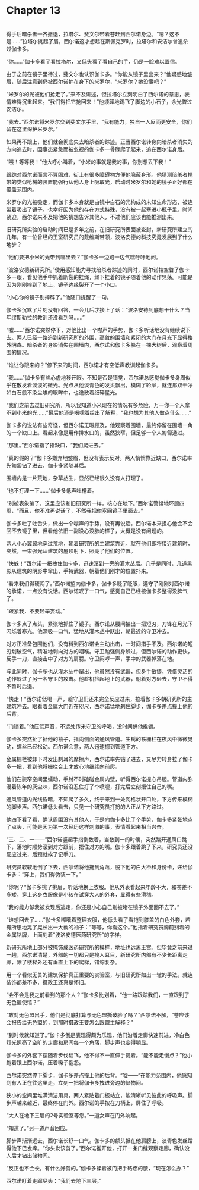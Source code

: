 # Chapter 13

<br>
得手后暗杀者一齐撤退，拉塔尔、斐文尔带着苍赶到西尔诺身边。“嗯？这不是……”拉塔尔挑起了眉，西尔诺这才想起在斯佩克罗时，拉塔尔和安洁尔曾追杀过伽卡多。

“你……”伽卡多看了看拉塔尔，又低头看了看自己的手，仍是一脸难以置信。

由于之前在镜子里待过，斐文尔也认识伽卡多。“你能从镜子里出来？”他疑惑地皱眉，随后注意到仍被西尔诺护在身下的米罗尔，“米罗尔？她没事吧？”

“米罗尔的光被他们抢走了。”来不及讲述，但拉塔尔立刻明白了西尔诺的意思，表情难得沉重起来。“我们得把它抢回来！”他烦躁地踢飞了脚边的小石子，余光瞥过安洁尔。

“我去。”西尔诺将米罗尔交到斐文尔手里，“我有能力，独自一人反而更安全，你们留在这里保护米罗尔。”

如果再不跟上，他们就会彻底失去暗杀者的踪迹。正当西尔诺转身向暗杀者消失的方向追去时，因事态紧急而被忽视的伽卡多一骨碌爬了起来，追在西尔诺身后。

“喂！等等我！”他大呼小叫着，“小米的事就是我的事，你别想丢下我！”

跟踪对西尔诺而言不算困难，街上有很多障碍物方便他隐蔽身形。他猜测暗杀者携带的类似枪械的装置能强行从他人身上吸取光，启动时米罗尔和她的镜子正好都在覆盖范围内。

米罗尔的光被吸走，而伽卡多本身就是由镜中白石的光构成的未知生命形态，被连带着吸出了镜子。也幸好因为他的存在方式特殊，没有被一起塞进小瓶子里。时间紧迫，西尔诺来不及把他的猜想告诉其他人，不过他们应该也能推测出来。

旧研究所实验的启动时间已是多年之前，在旧研究所表面被查封，新研究所建立的几年，有一位曾经的王室研究员的戴维斯带领，波洛安德的科技究竟发展到了什么地步？

“他们要把小米的光带到哪里去？”伽卡多一边跑一边气喘吁吁地问。

“波洛安德新研究所。”使用感知能力寻找暗杀者踪迹的同时，西尔诺抽空瞥了伽卡多一眼，看见他手中抓着断裂的挂绳，绳下挂着的镜子随着他的动作晃荡。可能是因为刚刚摔到了地上，镜子边缘裂开了一个小口。

“小心你的镜子别摔碎了。”他随口提醒了一句。

伽卡多沉默了片刻没有回答，一会儿后才接上了话：“波洛安德到底想干什么？当年缪斯勒拉的教训还没看到吗……”

“嘘……”西尔诺突然停下，对他比出一个噤声的手势，伽卡多听话地没有继续说下去。两人已经一路追到新研究所的外围，高耸的围墙和紧闭的大门在月光下显得格外阴森。暗杀者的身影消失在围墙内，西尔诺和伽卡多躲在一棵大树后，观察着周围的情况。

“谁让你跟来的？”停下来的时间，西尔诺才有空低声教训起伽卡多。

“我……”伽卡多有些心虚地移开眼。不知是否是错觉，西尔诺总感觉伽卡多身周似乎在散发着淡淡的微光。光点从他淡青色的发尖飘出，模糊了轮廓，就连那双干净如白石般不染尘埃的眼眸中，也逸散着细碎星光。

“我们之前去过旧研究所，所以我知道小米现在的情况有多危险，万一你一个人拿不到小米的光……”最后他还是嗫嚅着给出了解释，“我也想为其他人做点什么……”

伽卡多的说法有些奇怪，但西尔诺无暇顾及，他观察着围墙，最终停留在围墙一角的一个缺口上。看起来像是用作排水口的，虽然狭窄，但足够一个人匍匐通过。

“那里。”西尔诺指了指缺口，“我们爬进去。”

“真的假的？”伽卡多嫌弃地皱眉，但没有表示反对。两人悄悄靠近缺口，西尔诺率先匍匐钻了进去，伽卡多紧随其后。

围墙内是一片荒地，杂草丛生，显然已经很久没有人打理了。

“也不打理一下……”伽卡多低声吐槽着。

“别被表象骗了，这里应该和旧研究所一样，核心在地下。”西尔诺警惕地环顾四周，“而且，你不准再说话了，不然我把你塞回镜子里面去。”

伽卡多吐了吐舌头，做出一个噤声的手势，没有再说话。西尔诺本来担心他会不会回不去镜子里，但看他依旧一副没心没肺的样子，大概是没有问题的。

两人小心翼翼地穿过荒地，朝着研究所的主建筑靠近。就在他们即将接近建筑时，突然，一束强光从建筑的屋顶射下，照亮了他们的位置。

“快躲！”西尔诺一把拽住伽卡多，迅速滚到一旁的灌木丛后。几乎是同时，几道黑影从建筑的阴影中窜出，手持武器，朝着他们刚才的位置扑来。

“看来我们得硬闯了。”西尔诺望向伽卡多，伽卡多眨了眨眼，遵守了刚刚对西尔诺的承诺，一点没有说话。西尔诺叹了一口气，感觉自己已经被伽卡多整得没脾气了。

“跟紧我，不要轻举妄动。”

伽卡多点了点头，紧张地抓住了镜子。西尔诺从腰间抽出一把短刃，刀锋在月光下闪烁着寒光。他深吸一口气，猛地从灌木丛中跃出，朝最近的守卫冲去。

对方正准备包围他们，没有料到西尔诺会主动出击，一时间措手不及。西尔诺的短刃划破空气，精准地刺向对方的咽喉。守卫勉强侧身躲过，但西尔诺的动作更快，反手一刀，直接击中了对方的肩膀。守卫闷哼一声，手中的武器掉落在地。

与此同时，伽卡多也从灌木丛中窜出，他虽然没有武器，但身手敏捷，凭借灵活的动作躲过了另一名守卫的攻击。他趁机捡起地上的武器，朝着对方砸去，守卫不得不暂时后退。

“快走！”西尔诺低喝一声，趁守卫们还未完全反应过来，拉着伽卡多朝研究所的主建筑冲去。眼看着金属大门近在咫尺，西尔诺猛地刹住脚步，伽卡多差点撞上他的后背。

“门锁着。”他压低声音，不远处传来守卫的呼喝，没时间供他撬锁。

伽卡多突然扯了扯他的袖子，指向侧面的通风管道。生锈的铁栅栏在夜风中微微晃动，螺丝已经松动。西尔诺会意，两人迅速挪到管道下方。

金属栅栏被卸下时发出刺耳的摩擦声，西尔诺率先钻了进去，又尽力转身拉了伽卡多一把，看到他将栅栏合上才放心地继续向前爬。

他们在狭窄空间里蠕动，手肘不时磕碰金属内壁，听得西尔诺提心吊胆。管道内弥漫着陈年的灰尘味，西尔诺没忍住打了个喷嚏，打完后立刻捂住自己的嘴。

通风管道内光线昏暗，不知爬了多久，终于来到一处网格状开口处，下方传来模糊的脚步声。西尔诺低头看去，只见一个研究员打扮的人正从下方路过。

他四下看了看，确认周围没有其他人，于是向伽卡多比了个手势，伽卡多紧张地点了点头，可能是因为第一次经历这样刺激的事，表情看起来相当兴奋。

“三、二、一——”西尔诺竖起手指倒数着，当数到一的时候，突然踹开通风口跳下，落地时顺势滚到对方跟前，捂住对方的嘴。伽卡多跟着跳了下来，研究员还没反应过来，后颈就挨了记手刀。

研究员软软地倒了下去，西尔诺将他拖到角落，脱下他的白大褂和身份卡，递给伽卡多：“穿上，我们得伪装一下。”

“你呢？”伽卡多挑了挑眉，听话地换上衣服。他从外表看起来年龄不大，和苍差不多矮，穿上这身衣服像是小孩在试穿大人的外套，显得有些滑稽。

“我的能力够我被发现后逃走，你还是小心自己别被堵在镜子外面回不去了。”

“谁想回去了……”伽卡多嘟囔着整理衣服，他低头看了看拖到膝盖的白色外套，若有所思地晃了晃长出一大截的袖子：“等等，你看这个。”他指着研究员胸前别着的金属铭牌，上面刻着“波洛安德医药研究所”的字样。

新研究所地上部分被掩饰成医药研究所的模样，地址也远离王宫。但毕竟之前来过一趟，西尔诺清楚，外部的一切都只是掩人耳目，新研究所内部有不少长距离走廊，除了楼梯外还有垂直上下的爬梯，错综复杂。

用一个看似无关的建筑保护真正重要的实验室，与旧研究所如出一辙的手法。就连装饰都差不多，摄政王还真是怀旧。

“会不会是我之前看到的那个人？”伽卡多比划着，“他一路跟踪我们，一直跟到了无色盟使馆？”

“敢对无色盟出手，他们是彻底打算与无色盟撕破脸了吗？”西尔诺不解，“苍应该会报告给无色盟的，到那时摄政王要怎么跟盟主解释？”

“到时候就知道了。”伽卡多倒是表现得颇为乐观，他们沿着走廊快速前进，冷白色灯光照亮了空旷的走廊和房间每一个角落，脚步声也变得明显。

伽卡多的外套下摆随着步伐翻飞，他不得不一直伸手提着。“能不能走慢点？”他小跑着跟上西尔诺，压着嗓子抱怨。

西尔诺突然停下脚步，伽卡多差点撞上他的后背。“嘘——”在能力范围内，他感知到有人正在往这里走，立刻一把将伽卡多拽进旁边的储物间。

狭小的空间里堆满清洁用具，两人紧贴着门板站立，能清晰听见彼此的呼吸声。脚步声越来越近，最终停在门外。西尔诺的手按在刀柄上，屏住了呼吸。

“大人在地下三层的2号实验室等您。”一道女声在门外响起。

“知道了。”另一道声音回应。

脚步声渐渐远去，西尔诺长舒一口气。伽卡多的额头抵在他肩膀上，淡青色发丝蹭得他下巴发痒。“你头发该剪了。”西尔诺推开他，打开一条门缝观察走廊，确认没人后才钻出储物间。

“反正也不会长，有什么好剪的。”伽卡多揉着被门把手硌疼的腰，“现在怎么办？”

西尔诺盯着走廊尽头：“我们去地下三层。”
